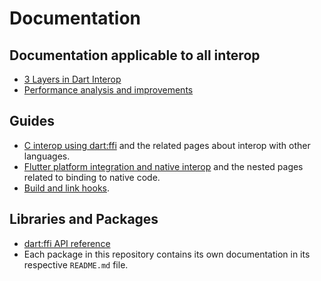 # Documentation

## Documentation applicable to all interop

- [3 Layers in Dart Interop](interop-layers.md)
- [Performance analysis and improvements](performance.md)

## Guides

- [C interop using dart:ffi](https://dart.dev/interop/c-interop) and the related
  pages about interop with other languages.
- [Flutter platform integration and native
  interop](https://docs.flutter.dev/platform-integration) and the nested pages
  related to binding to native code.
- [Build and link hooks](https://dart.dev/tools/hooks).

## Libraries and Packages

- [dart:ffi API reference](https://api.dart.dev/stable/dart-ffi/dart-ffi-library.html)
- Each package in this repository contains its own documentation in its respective `README.md` file.
